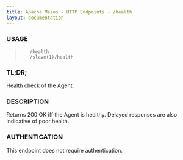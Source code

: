 ```yaml
---
title: Apache Mesos - HTTP Endpoints - /health
layout: documentation
---
```

<!--- This is an automatically generated file. DO NOT EDIT! --->

### USAGE ###
>        /health
>        /slave(1)/health

### TL;DR; ###
Health check of the Agent.

### DESCRIPTION ###
Returns 200 OK iff the Agent is healthy.
Delayed responses are also indicative of poor health.


### AUTHENTICATION ###
This endpoint does not require authentication.
